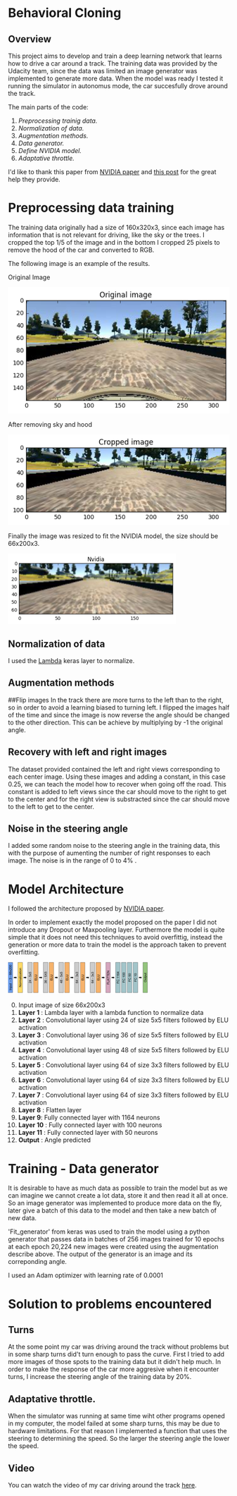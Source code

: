 # Behavioral Cloning

## Overview
This project aims to develop and train a deep learning network that learns how to drive a car around a track. The training data was provided by the Udacity team, since the data was limited an image generator was implemented to generate more data. When the model was ready I tested it running the simulator in autonomus mode, the car succesfully drove around the track.

The main parts of the code:

1. *Preprocessing trainig data.*
3. *Normalization of data.*
4. *Augmentation methods.*
5. *Data generator.*
5. *Define NVIDIA model.*
6. *Adaptative throttle.*

I'd like to thank this paper from [NVIDIA paper](http://images.nvidia.com/content/tegra/automotive/images/2016/solutions/pdf/end-to-end-dl-using-px.pdf) and [this post](https://chatbotslife.com/using-augmentation-to-mimic-human-driving-496b569760a9#.d779iwp28) for the great help they provide.


# Preprocessing data training
The training data originally had a size of 160x320x3, since each image has information that is not relevant for driving, like the sky or the trees. I cropped the top 1/5 of the image and in the bottom I cropped 25 pixels to remove the hood of the car and converted to RGB.

The following image is an example of the results.

Original Image

![Original Image](images/original.png)

After removing sky and hood

![Crop Image](images/crop.png)

Finally the image was resized to fit the NVIDIA model, the size should be 66x200x3.

![Nvidia Image](images/nvidia.png)




## Normalization of data

I used the [Lambda](https://keras.io/layers/core/) keras layer to normalize.

## Augmentation methods
##Flip images
In the track there are more turns to the left than to the right, so in order to avoid a learning biased to turning left. I flipped the images half of the time and since the image is now reverse the angle should be changed to the other direction. This can be achieve by multiplying by -1 the original angle.


## Recovery with left and right images
The dataset provided contained the left and right views corresponding to each center image. Using these images and adding a constant, in this case 0.25,  we can teach the model how to recover when going off the road. This constant is added to left views since the car should move to the right to get to the center and for the right view is substracted since the car should move to the left to get to the center.

## Noise in the steering angle
I added some random noise to the steering angle in the training data, this with the purpose of aumenting the number of right responses to each image. The noise is in the range of 0 to 4% . 



# Model Architecture

I followed the architecture proposed by [NVIDIA paper](http://images.nvidia.com/content/tegra/automotive/images/2016/solutions/pdf/end-to-end-dl-using-px.pdf).

In order to implement exactly the model proposed on the paper I did not introduce any Dropout or Maxpooling layer. Furthermore the model is quite simple that it does not need this techniques to avoid overfittig, instead the generation or more data to train the model is the approach taken to prevent overfitting.


![Architecture](images/archi.png)


0. Input image of size 66x200x3
1. **Layer 1** : Lambda layer with a lambda function to normalize data 
2. **Layer 2** : Convolutional layer using 24 of size 5x5 filters followed by ELU activation
3. **Layer 3** : Convolutional layer using 36 of size 5x5 filters followed by ELU activation
4. **Layer 4** : Convolutional layer using 48 of size 5x5 filters followed by ELU activation
5. **Layer 5** : Convolutional layer using 64 of size 3x3 filters followed by ELU activation
6. **Layer 6** : Convolutional layer using 64 of size 3x3 filters followed by ELU activation
7. **Layer 7** : Convolutional layer using 64 of size 3x3 filters followed by ELU activation
8. **Layer 8** : Flatten layer
9. **Layer 9**: Fully connected layer with 1164 neurons
10. **Layer 10** : Fully connected layer with 100 neurons
11. **Layer 11** : Fully connected layer with 50 neurons
12. **Output** : Angle predicted



# Training - Data generator
It is desirable to have as much data as possible to train the model but as we can imagine we cannot create a lot data, store it and then read it all at once. So an image generator was implemented to produce more data on the fly, later give a batch of this data to the model and then take a new batch of new data. 


'Fit_generator' from keras was used to train the model using a python generator that passes data in batches of 256 images trained for 10 epochs at each epoch 20,224 new images were created using the augmentation describe above. The output of the generator is an image and its correponding angle.

I used an Adam optimizer with learning rate of 0.0001 


# Solution to problems encountered

## Turns
At the some point my car was driving around the track without problems but in some sharp turns did't turn enough to pass the curve. First I tried to add more images of those spots to the training data but it didn't help much. In order to make the response of the car more aggresive when it encounter turns, I increase the steering angle of the training data by 20%. 

## Adaptative throttle.
When the simulator was running at same time wiht other programs opened in my computer, the model failed at some sharp turns, this may be due to hardware limitations. For that reason I implemented a function that uses the steering to determining the speed. So the larger the steering angle the lower the speed.



## Video

You can watch the video of my car driving around the track [here](https://youtu.be/qul0ABQCy4E).

